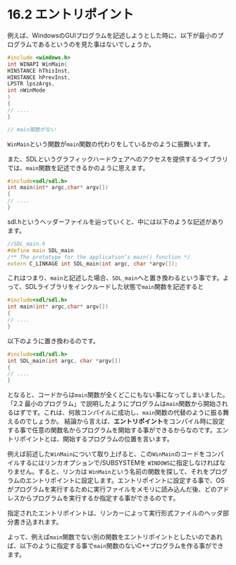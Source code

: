 # 16.2 エントリポイント

例えば、WindowsのGUIプログラムを記述しようとした時に、以下が最小のプログラムであるというのを見た事はないでしょうか。
```cpp
#include <windows.h>
int WINAPI WinMain(
HINSTANCE hThisInst,
HINSTANCE hPrevInst,
LPSTR lpszArgs,
int nWinMode
)
{
// ....
}

// main関数がない
```
`WinMain`という関数が`main`関数の代わりをしているかのように振舞います。

また、SDLというグラフィックハードウェアへのアクセスを提供するライブラリでは、`main`関数を記述できるかのように思えます。
```cpp
#include<sdl/sdl.h>
int main(int* argc,char* argv[])
{
// ....
}
```
sdl.hというヘッダーファイルを辿っていくと、中には以下のような記述があります。
```cpp
//SDL_main.h
#define main SDL_main
/** The prototype for the application’s main() function */
extern C_LINKAGE int SDL_main(int argc, char *argv[]);
```
これはつまり、`main`と記述した場合、`SDL_main`へと置き換わるという事です。よって、SDLライブラリをインクルードした状態で`main`関数を記述すると
```cpp
#include<sdl/sdl.h>
int main(int* argc,char* argv[])
{
// ....
}
```
以下のように置き換わるのです。
```cpp
#include<sdl/sdl.h>
int SDL_main(int argc, char *argv[])
{
// ....
}
```
となると、コードからは`main`関数が全くどこにもない事になってしまいました。「2.2 最小のプログラム」で説明したようにプログラムは`main`関数から開始されるはずです。これは、何故コンパイルに成功し、`main`関数の代替のように振る舞えるのでしょうか。
結論から言えば、**エントリポイント**をコンパイル時に設定する事で任意の関数名からプログラムを開始する事ができるからなのです。エントリポイントとは、開始するプログラムの位置を言います。

例えば前述した`WinMain`について取り上げると、この`WinMain`のコードをコンパイルするにはリンカオプションで/SUBSYSTEMを `WINDOWS`に指定しなければなりません。すると、リンカは `WinMain`という名前の関数を探して、それをプログラムのエントリポイントに設定します。エントリポイントに設定する事で、OSがプログラムを実行するために実行ファイルをメモリに読み込んだ後、どのアドレスからプログラムを実行するか指定する事ができるのです。

指定されたエントリポイントは、リンカーによって実行形式ファイルのヘッダ部分書き込まれます。

よって、例えば`main`関数でない別の関数をエントリポイントとしたいのであれば、以下のように指定する事で`main`関数のないC++プログラムを作る事ができます。